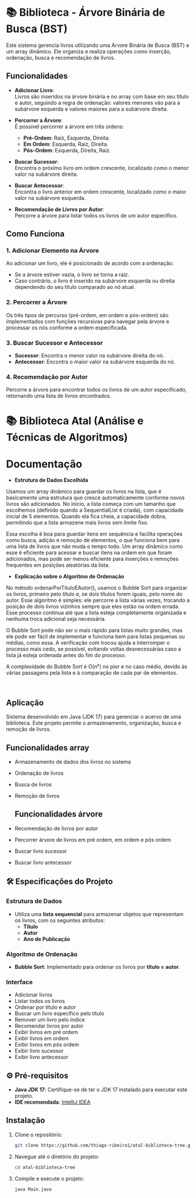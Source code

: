# 📚 Biblioteca - Árvore Binária de Busca (BST)

Este sistema gerencia livros utilizando uma Árvore Binária de Busca (BST) e um array dinâmico. Ele organiza e realiza operações como inserção, ordenação, busca e recomendação de livros.

## Funcionalidades

- **Adicionar Livro**:  
  Livros são inseridos na árvore binária e no array com base em seu título e autor, seguindo a regra de ordenação: valores menores vão para a subárvore esquerda e valores maiores para a subárvore direita.

- **Percorrer a Árvore**:  
  É possível percorrer a árvore em três ordens:
  - **Pré-Ordem**: Raiz, Esquerda, Direita.
  - **Em Ordem**: Esquerda, Raiz, Direita.
  - **Pós-Ordem**: Esquerda, Direita, Raiz.

- **Buscar Sucessor**:  
  Encontra o próximo livro em ordem crescente, localizado como o menor valor na subárvore direita.

- **Buscar Antecessor**:  
  Encontra o livro anterior em ordem crescente, localizado como o maior valor na subárvore esquerda.

- **Recomendação de Livros por Autor**:  
  Percorre a árvore para listar todos os livros de um autor específico.

## Como Funciona

### 1. Adicionar Elemento na Árvore
Ao adicionar um livro, ele é posicionado de acordo com a ordenação:
- Se a árvore estiver vazia, o livro se torna a raiz.
- Caso contrário, o livro é inserido na subárvore esquerda ou direita dependendo do seu título comparado ao nó atual.

### 2. Percorrer a Árvore
Os três tipos de percurso (pré-ordem, em ordem e pós-ordem) são implementados com funções recursivas para navegar pela árvore e processar os nós conforme a ordem especificada.

### 3. Buscar Sucessor e Antecessor
- **Sucessor**: Encontra o menor valor na subárvore direita do nó.
- **Antecessor**: Encontra o maior valor na subárvore esquerda do nó.

### 4. Recomendação por Autor
Percorre a árvore para encontrar todos os livros de um autor especificado, retornando uma lista de livros encontrados.


# 📚 Biblioteca Atal (Análise e Técnicas de Algoritmos)

# Documentação

- **Estrutura de Dados Escolhida**

Usamos um array dinâmico para guardar os livros na lista, que é basicamente uma estrutura que cresce automaticamente conforme novos livros são adicionados. No início, a lista começa com um tamanho que escolhemos (definido quando a SequentialList é criada), com capacidade inicial de 5 elementos. Quando ela fica cheia, a capacidade dobra, permitindo que a lista armazene mais livros sem limite fixo.

Essa escolha é boa para guardar itens em sequência e facilita operações como busca, adição e remoção de elementos, o que funciona bem para uma lista de livros que não muda o tempo todo. Um array dinâmico como esse é eficiente para acessar e buscar itens na ordem em que foram adicionados, mas pode ser menos eficiente para inserções e remoções frequentes em posições aleatórias da lista.

- **Explicação sobre o Algoritmo de Ordenação**
  
No método ordenarPorTituloEAutor(), usamos o Bubble Sort para organizar os livros, primeiro pelo título e, se dois títulos forem iguais, pelo nome do autor. Esse algoritmo é simples: ele percorre a lista várias vezes, trocando a posição de dois livros vizinhos sempre que eles estão na ordem errada. Esse processo continua até que a lista esteja completamente organizada e nenhuma troca adicional seja necessária.

O Bubble Sort pode não ser o mais rápido para listas muito grandes, mas ele pode ser fácil de implementar e funciona bem para listas pequenas ou médias, como essa. A verificação com trocou ajuda a interromper o processo mais cedo, se possível, evitando voltas desnecessárias caso a lista já esteja ordenada antes do fim do processo.

A complexidade do Bubble Sort é O(n²) no pior e no caso médio, devido às várias passagens pela lista e à comparação de cada par de elementos.

<br>

## Aplicação

Sistema desenvolvido em Java (JDK 17) para gerenciar o acervo de uma biblioteca. Este projeto permite o armazenamento, organização, busca e remoção de livros.

## Funcionalidades array

- Armazenamento de dados dos livros no sistema
- Ordenação de livros
- Busca de livros
- Remoção de livros

  ## Funcionalidades árvore

- Recomendação de livros por autor
- Percorrer árvore de livros em pré ordem, em ordem e pós ordem
- Buscar livro sucessor
- Buscar livro antecessor


## 🛠️ Especificações do Projeto

### Estrutura de Dados

- Utiliza uma **lista sequencial** para armazenar objetos que representam os livros, com os seguintes atributos:
  - **Título**
  - **Autor**
  - **Ano de Publicação**

### Algoritmo de Ordenação

- **Bubble Sort**: Implementado para ordenar os livros por **título** e **autor**.

### Interface

- Adicionar livros
- Listar todos os livros
- Ordenar por título e autor
- Buscar um livro específico pelo título
- Remover um livro pelo índice
- Recomendar livros por autor
- Exibir livros em pré ordem
- Exibir livros em ordem 
- Exibir livros em pós ordem
- Exibir livro sucessor
- Exibir livro antecessor

## ⚙️ Pré-requisitos

- **Java JDK 17**: Certifique-se de ter o JDK 17 instalado para executar este projeto.
- **IDE recomendada**: [IntelliJ IDEA](https://www.jetbrains.com/idea/)

## Instalação

1. Clone o repositório:
    ```bash
    git clone https://github.com/thiago-ribeiro1/atal-biblioteca-tree.git
    ```

2. Navegue até o diretório do projeto:
    ```bash
    cd atal-biblioteca-tree
    ```

3. Compile e execute o projeto:
    ```bash
    java Main.java
    ```
